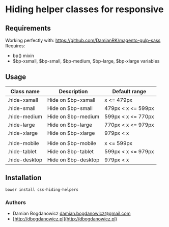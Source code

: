 # Hiding helper classes for responsive

## Requirements
	
Working perfectly with: https://github.com/DamianRK/magento-gulp-sass
Requires:
* bp() mixin
* $bp-xsmall, $bp-small, $bp-medium, $bp-large, $bp-xlarge variables

## Usage

Class name      | Description           | Default range
----------------|-----------------------|--------------------
.hide-xsmall    | Hide on $bp-xsmall    | x <= 479px
.hide-small     | Hide on $bp-small     | 479px < x <= 599px 
.hide-medium    | Hide on $bp-medium    | 599px < x <= 770px 
.hide-large     | Hide on $bp-large     | 770px < x <= 979px 
.hide-xlarge    | Hide on $bp-xlarge    | 979px < x 
                |                       |  
.hide-mobile    | Hide on $bp-mobile    | x <= 599px
.hide-tablet    | Hide on $bp-tablet    | 599px < x <= 979px 
.hide-desktop   | Hide on $bp-desktop   | 979px < x 


## Installation

    bower install css-hiding-helpers
    
### Authors ###

* Damian Bogdanowicz <damian.bogdanowicz@gmail.com>
* [http://dbogdanowicz.pl](http://dbogdanowicz.pl)
